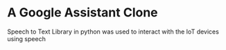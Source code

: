 # A Google Assistant Clone

Speech to Text Library in python was used to interact with the IoT devices using speech
